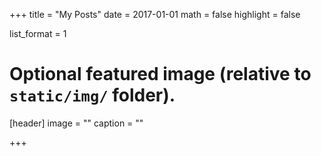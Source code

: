 +++
title = "My Posts"
date = 2017-01-01
math = false
highlight = false

list_format = 1
# Optional featured image (relative to `static/img/` folder).
[header]
image = ""
caption = ""

+++
